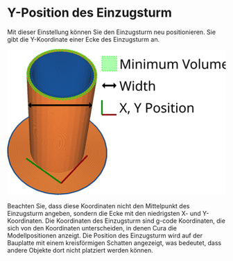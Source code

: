 Y-Position des Einzugsturm
====
Mit dieser Einstellung können Sie den Einzugsturm neu positionieren. Sie gibt die Y-Koordinate einer Ecke des Einzugsturm an.

![Die Y-Koordinate des Einzugsturm](../images/prime_tower.svg)

Beachten Sie, dass diese Koordinaten nicht den Mittelpunkt des Einzugsturm angeben, sondern die Ecke mit den niedrigsten X- und Y-Koordinaten. Die Koordinaten des Einzugsturm sind g-code Koordinaten, die sich von den Koordinaten unterscheiden, in denen Cura die Modellpositionen anzeigt. Die Position des Einzugsturm wird auf der Bauplatte mit einem kreisförmigen Schatten angezeigt, was bedeutet, dass andere Objekte dort nicht platziert werden können.